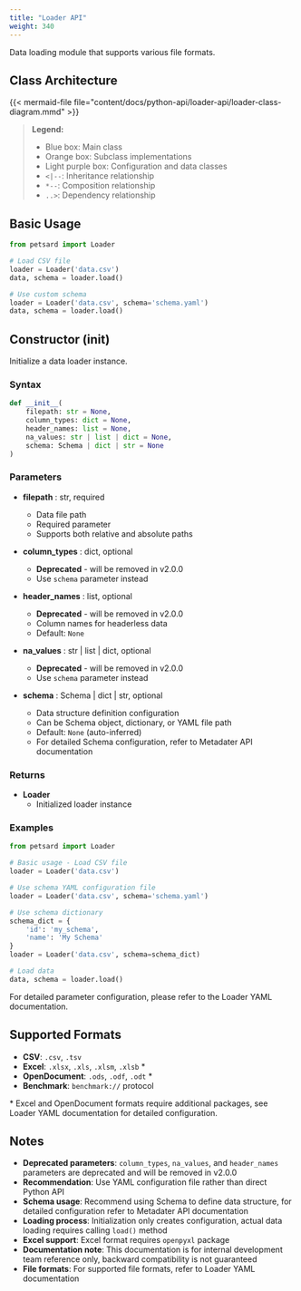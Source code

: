 ```yaml
---
title: "Loader API"
weight: 340
---
```


Data loading module that supports various file formats.

## Class Architecture

{{< mermaid-file file="content/docs/python-api/loader-api/loader-class-diagram.mmd" >}}

> **Legend:**
> - Blue box: Main class
> - Orange box: Subclass implementations
> - Light purple box: Configuration and data classes
> - `<|--`: Inheritance relationship
> - `*--`: Composition relationship
> - `..>`: Dependency relationship

## Basic Usage

```python
from petsard import Loader

# Load CSV file
loader = Loader('data.csv')
data, schema = loader.load()

# Use custom schema
loader = Loader('data.csv', schema='schema.yaml')
data, schema = loader.load()
```

## Constructor (__init__)

Initialize a data loader instance.

### Syntax

```python
def __init__(
    filepath: str = None,
    column_types: dict = None,
    header_names: list = None,
    na_values: str | list | dict = None,
    schema: Schema | dict | str = None
)
```

### Parameters

- **filepath** : str, required
    - Data file path
    - Required parameter
    - Supports both relative and absolute paths

- **column_types** : dict, optional
    - **Deprecated** - will be removed in v2.0.0
    - Use `schema` parameter instead

- **header_names** : list, optional
    - **Deprecated** - will be removed in v2.0.0
    - Column names for headerless data
    - Default: `None`

- **na_values** : str | list | dict, optional
    - **Deprecated** - will be removed in v2.0.0
    - Use `schema` parameter instead

- **schema** : Schema | dict | str, optional
    - Data structure definition configuration
    - Can be Schema object, dictionary, or YAML file path
    - Default: `None` (auto-inferred)
    - For detailed Schema configuration, refer to Metadater API documentation

### Returns

- **Loader**
    - Initialized loader instance

### Examples

```python
from petsard import Loader

# Basic usage - Load CSV file
loader = Loader('data.csv')

# Use schema YAML configuration file
loader = Loader('data.csv', schema='schema.yaml')

# Use schema dictionary
schema_dict = {
    'id': 'my_schema',
    'name': 'My Schema'
}
loader = Loader('data.csv', schema=schema_dict)

# Load data
data, schema = loader.load()
```

For detailed parameter configuration, please refer to the Loader YAML documentation.

## Supported Formats

- **CSV**: `.csv`, `.tsv`
- **Excel**: `.xlsx`, `.xls`, `.xlsm`, `.xlsb` *
- **OpenDocument**: `.ods`, `.odf`, `.odt` *
- **Benchmark**: `benchmark://` protocol

\* Excel and OpenDocument formats require additional packages, see Loader YAML documentation for detailed configuration.

## Notes

- **Deprecated parameters**: `column_types`, `na_values`, and `header_names` parameters are deprecated and will be removed in v2.0.0
- **Recommendation**: Use YAML configuration file rather than direct Python API
- **Schema usage**: Recommend using Schema to define data structure, for detailed configuration refer to Metadater API documentation
- **Loading process**: Initialization only creates configuration, actual data loading requires calling `load()` method
- **Excel support**: Excel format requires `openpyxl` package
- **Documentation note**: This documentation is for internal development team reference only, backward compatibility is not guaranteed
- **File formats**: For supported file formats, refer to Loader YAML documentation